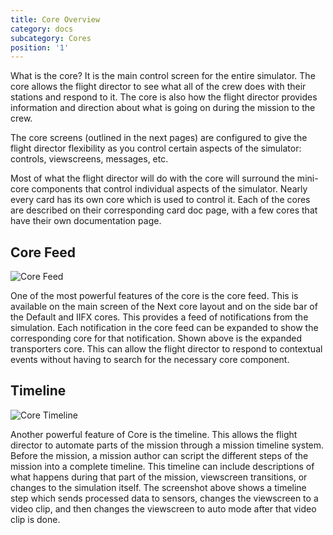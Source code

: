 ```yaml
---
title: Core Overview
category: docs
subcategory: Cores
position: '1'
---
```


What is the core? It is the main control screen for the entire simulator. The
core allows the flight director to see what all of the crew does with their
stations and respond to it. The core is also how the flight director provides
information and direction about what is going on during the mission to the crew.

The core screens (outlined in the next pages) are configured to give the flight
director flexibility as you control certain aspects of the simulator: controls,
viewscreens, messages, etc.

Most of what the flight director will do with the core will surround the
mini-core components that control individual aspects of the simulator. Nearly
every card has its own core which is used to control it. Each of the cores are
described on their corresponding card doc page, with a few cores that have their
own documentation page.

## Core Feed

![Core Feed](/img/core_feed.jpg)

One of the most powerful features of the core is the core feed. This is
available on the main screen of the Next core layout and on the side bar of the
Default and IIFX cores. This provides a feed of notifications from the
simulation. Each notification in the core feed can be expanded to show the
corresponding core for that notification. Shown above is the expanded
transporters core. This can allow the flight director to respond to contextual
events without having to search for the necessary core component.

## Timeline

![Core Timeline](/img/core_timeline.jpg)

Another powerful feature of Core is the timeline. This allows the flight
director to automate parts of the mission through a mission timeline system.
Before the mission, a mission author can script the different steps of the
mission into a complete timeline. This timeline can include descriptions of what
happens during that part of the mission, viewscreen transitions, or changes to
the simulation itself. The screenshot above shows a timeline step which sends
processed data to sensors, changes the viewscreen to a video clip, and then
changes the viewscreen to auto mode after that video clip is done.
